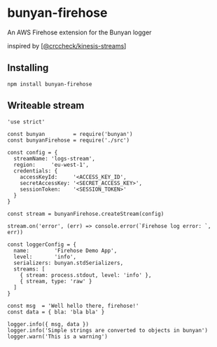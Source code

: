 # bunyan-firehose

An AWS Firehose extension for the Bunyan logger

inspired by [[@crccheck/kinesis-streams](https://github.com/crccheck/kinesis-streams)]

Installing
----------

    npm install bunyan-firehose

Writeable stream
----------------

    'use strict'

    const bunyan         = require('bunyan')
    const bunyanFirehose = require('./src')

    const config = {
      streamName: 'logs-stream',
      region:     'eu-west-1',
      credentials: {
        accessKeyId:     '<ACCESS_KEY_ID',
        secretAccessKey: '<SECRET_ACCESS_KEY>',
        sessionToken:    '<SESSION_TOKEN>'
      }
    }

    const stream = bunyanFirehose.createStream(config)

    stream.on('error', (err) => console.error(`Firehose log error: `, err))

    const loggerConfig = {
      name:        'Firehose Demo App',
      level:       'info',
      serializers: bunyan.stdSerializers,
      streams: [
        { stream: process.stdout, level: 'info' },
        { stream, type: 'raw' }
      ]
    }

    const msg  = 'Well hello there, firehose!'
    const data = { bla: 'bla bla' }

    logger.info({ msg, data })
    logger.info('Simple strings are converted to objects in bunyan')
    logger.warn('This is a warning')
